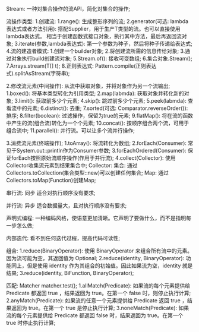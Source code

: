 Stream:
    一种对集合操作的流API，简化对集合的操作;

流操作类型:
1.创建流:
    1.range(): 生成整形序列的流;
    2.generator(可选: lambda表达式或者方法引用): 搭配Supplier<T>，用于生产T类型的流。也可以直接使用lambda表达式。
      相当于创建函数式接口对象，执行其中方法，最后再返回流对象;
    3.iterate(参数,lambda表达式): 第一个参数为种子，然后将种子传递给表达式;
    4.流的建造者模式:
        1.创建一个builder对象;
        2.将创建流所需的信息传给对象;
        3.通过对象执行build创建流对象;
    5.Stream.of(): 接收可变数组;
    6.集合对象.Stream();
    7.Arrays.stream(T[] t);
    8.正则表达式:
      Pattern.compile(正则表达式).splitAsStream(字符串);

2.修改流元素(中间操作): 从流中获取对象，并将对象作为另一个流输出;
    1.boxed(): 将基本类型转化为引用类型;
    2.map(labmda): 获取对象并转化新的对象; 
    3.limit(): 获取前多少个元素;
    4.skip(): 跳过前多少个元素;
    5.peek(labmda): 查看流中的元素;
    6.distinct(): 去重;
    7.sorted(可选: Comparator.reverseOrder()): 排序;
    8.filter(boolean): 过滤操作，保留为true的元素;
    9.flatMap(): 将在流的函数中产生的流(组合流)转化为一个个元素;
    10.concat(): 按顺序组合两个流，可用于组合流中;
    11.parallel(): 并行流。可以让多个流并行操作;

3.消费流元素(终端操作);
    1.toArray(): 将流转化为数组;
    2.forEach(Consumer): 常见于System.out::println作为Consumer参数;
    3.forEachOrdered(Consumer): 保证forEach按照原始流顺序操作(作用于并行流);
    4.collect(Collector): 使用Collector收集流元素到结果集合中;
      Collector: 
        集合: 通过Collectors.toCollection(集合类型::new)可以创建任何集合;
        Map: 通过Collectors.toMap(Function)创建Map;
        
    

串行流: 同步 适合对执行顺序没有要求;

并行流: 异步 适合数据量大，且对执行顺序没有要求;

声明式编程:
    一种编码风格，使语意更加清晰。它声明了要做什么，而不是指明每一步怎么做;

内部迭代:
    看不到任何迭代过程，提高代码可读性;

组合:
    1.reduce(BinaryOperator): 使用 BinaryOperator 来组合所有流中的元素。因为流可能为空，其返回值为 Optional;
    2.reduce(identity, BinaryOperator): 功能同上，但是使用 identity 作为其组合的初始值。因此如果流为空，identity 就是结果;
    3.reduce(identity, BiFunction, BinaryOperator);

匹配: Matcher matcher.test();
    1.allMatch(Predicate): 
        如果流的每个元素提供给 Predicate 都返回 true ，结果返回为 true。在第一个 false 时，则停止执行计算;
    2.anyMatch(Predicate): 
        如果流的任意一个元素提供给 Predicate 返回 true ，结果返回为 true。在第一个 true 是停止执行计算;
    3.noneMatch(Predicate): 
        如果流的每个元素提供给 Predicate 都返回 false 时，结果返回为 true。在第一个 true 时停止执行计算;



